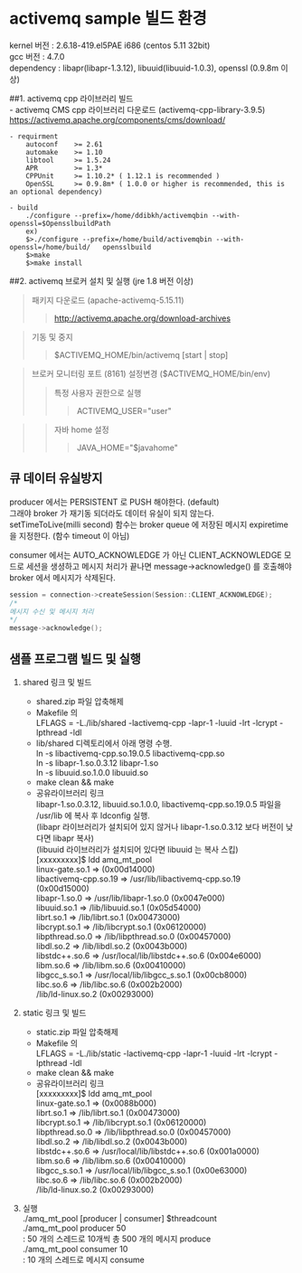 
# activemq sample 빌드 환경
kernel 버전 : 2.6.18-419.el5PAE i686 (centos 5.11 32bit)   
gcc 버전 : 4.7.0   
dependency : libapr(libapr-1.3.12), libuuid(libuuid-1.0.3), openssl (0.9.8m 이상)   
   
   
##1. activemq cpp 라이브러리 빌드   
	- activemq CMS cpp 라이브러리 다운로드 (activemq-cpp-library-3.9.5)   
		https://activemq.apache.org/components/cms/download/   
   
	- requirment   
		autoconf    >= 2.61   
		automake    >= 1.10   
		libtool     >= 1.5.24   
		APR         >= 1.3*   
		CPPUnit     >= 1.10.2* ( 1.12.1 is recommended )   
		OpenSSL     >= 0.9.8m* ( 1.0.0 or higher is recommended, this is an optional dependency)

	- build   
		./configure --prefix=/home/ddibkh/activemqbin --with-openssl=$OpensslbuildPath   
		ex)    
		$>./configure --prefix=/home/build/activemqbin --with-openssl=/home/build/   opensslbuild   
		$>make   
		$>make install   
   
   
##2. activemq 브로커 설치 및 실행 (jre 1.8 버전 이상)   
> 패키지 다운로드 (apache-activemq-5.15.11)
>>http://activemq.apache.org/download-archives

>기동 및 중지
>>$ACTIVEMQ_HOME/bin/activemq [start | stop]

>브로커 모니터링 포트 (8161) 
>설정변경 ($ACTIVEMQ_HOME/bin/env)
>>특정 사용자 권한으로 실행
>>>ACTIVEMQ_USER="user"

>>자바 home 설정
>>>JAVA_HOME="$javahome"
	

## 큐 데이터 유실방지   
producer 에서는 PERSISTENT 로 PUSH 해야한다. (default)   
그래야 broker 가 재기동 되더라도 데이터 유실이 되지 않는다.   
setTimeToLive(milli second) 함수는 broker queue 에 저장된 메시지 expiretime 을 지정한다. (함수 timeout 이 아님)   
   
   
consumer 에서는 AUTO_ACKNOWLEDGE 가 아닌 CLIENT_ACKNOWLEDGE 모드로 세션을 생셩하고
메시지 처리가 끝나면 message->acknowledge() 를 호출해야 broker 에서 메시지가 삭제된다.
```cpp
session = connection->createSession(Session::CLIENT_ACKNOWLEDGE); 
/*
메시지 수신 및 메시지 처리
*/
message->acknowledge();
```

## 샘플 프로그램 빌드 및 실행   
1) shared 링크 및 빌드   
   * shared.zip 파일 압축해제   
   * Makefile 의   
   LFLAGS = -L./lib/shared -lactivemq-cpp -lapr-1 -luuid -lrt -lcrypt -lpthread -ldl   
   * lib/shared 디렉토리에서 아래 명령 수행.   
   ln -s libactivemq-cpp.so.19.0.5 libactivemq-cpp.so   
   ln -s libapr-1.so.0.3.12 libapr-1.so   
   ln -s libuuid.so.1.0.0 libuuid.so   
   * make clean && make   
   * 공유라이브러리 링크   
   libapr-1.so.0.3.12, libuuid.so.1.0.0, libactivemq-cpp.so.19.0.5 파일을 /usr/lib 에 복사 후 ldconfig 실행.   
   (libapr 라이브러리가 설치되어 있지 않거나 libapr-1.so.0.3.12 보다 버전이 낮다면 libapr 복사)   
   (libuuid 라이브러리가 설치되어 있다면 libuuid 는 복사 스킵)   
   [xxxxxxxxx]$ ldd amq_mt_pool   
	linux-gate.so.1 =>  (0x00d14000)   
	libactivemq-cpp.so.19 => /usr/lib/libactivemq-cpp.so.19 (0x00d15000)   
	libapr-1.so.0 => /usr/lib/libapr-1.so.0 (0x0047e000)   
	libuuid.so.1 => /lib/libuuid.so.1 (0x05d54000)   
	librt.so.1 => /lib/librt.so.1 (0x00473000)   
	libcrypt.so.1 => /lib/libcrypt.so.1 (0x06120000)   
	libpthread.so.0 => /lib/libpthread.so.0 (0x00457000)   
	libdl.so.2 => /lib/libdl.so.2 (0x0043b000)   
	libstdc++.so.6 => /usr/local/lib/libstdc++.so.6 (0x004e6000)   
	libm.so.6 => /lib/libm.so.6 (0x00410000)   
	libgcc_s.so.1 => /usr/local/lib/libgcc_s.so.1 (0x00cb8000)   
	libc.so.6 => /lib/libc.so.6 (0x002b2000)   
	/lib/ld-linux.so.2 (0x00293000)   
   
2) static 링크 및 빌드   
   * static.zip 파일 압축해제   
   * Makefile 의   
   LFLAGS = -L./lib/static -lactivemq-cpp -lapr-1 -luuid -lrt -lcrypt -lpthread -ldl   
   * make clean && make   
   * 공유라이브러리 링크   
   [xxxxxxxxx]$ ldd amq_mt_pool   
   linux-gate.so.1 =>  (0x0088b000)   
	librt.so.1 => /lib/librt.so.1 (0x00473000)   
	libcrypt.so.1 => /lib/libcrypt.so.1 (0x06120000)   
	libpthread.so.0 => /lib/libpthread.so.0 (0x00457000)   
	libdl.so.2 => /lib/libdl.so.2 (0x0043b000)   
	libstdc++.so.6 => /usr/local/lib/libstdc++.so.6 (0x001a0000)   
	libm.so.6 => /lib/libm.so.6 (0x00410000)   
	libgcc_s.so.1 => /usr/local/lib/libgcc_s.so.1 (0x00e63000)   
	libc.so.6 => /lib/libc.so.6 (0x002b2000)   
	/lib/ld-linux.so.2 (0x00293000)   
   
3) 실행   
	./amq_mt_pool [producer | consumer] $threadcount   
	./amq_mt_pool producer 50   
	: 50 개의 스레드로 10개씩 총 500 개의 메시지 produce   
	./amq_mt_pool consumer 10   
	: 10 개의 스레드로 메시지 consume   
   